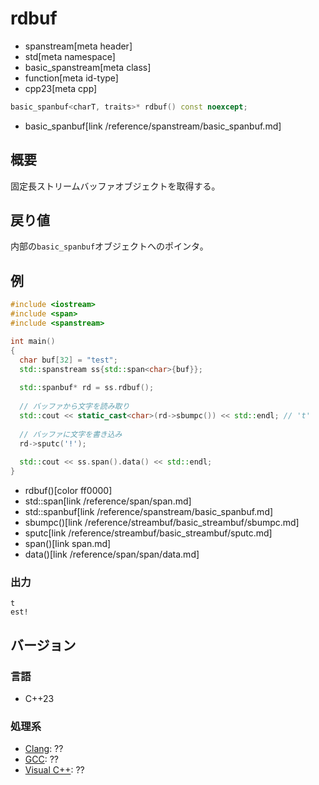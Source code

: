 # rdbuf
* spanstream[meta header]
* std[meta namespace]
* basic_spanstream[meta class]
* function[meta id-type]
* cpp23[meta cpp]

```cpp
basic_spanbuf<charT, traits>* rdbuf() const noexcept;
```
* basic_spanbuf[link /reference/spanstream/basic_spanbuf.md]

## 概要
固定長ストリームバッファオブジェクトを取得する。

## 戻り値
内部の`basic_spanbuf`オブジェクトへのポインタ。

## 例
```cpp example
#include <iostream>
#include <span>
#include <spanstream>

int main()
{
  char buf[32] = "test";
  std::spanstream ss{std::span<char>{buf}};
  
  std::spanbuf* rd = ss.rdbuf();
  
  // バッファから文字を読み取り
  std::cout << static_cast<char>(rd->sbumpc()) << std::endl; // 't'
  
  // バッファに文字を書き込み
  rd->sputc('!');
  
  std::cout << ss.span().data() << std::endl;
}
```
* rdbuf()[color ff0000]
* std::span<char>[link /reference/span/span.md]
* std::spanbuf[link /reference/spanstream/basic_spanbuf.md]
* sbumpc()[link /reference/streambuf/basic_streambuf/sbumpc.md]
* sputc[link /reference/streambuf/basic_streambuf/sputc.md]
* span()[link span.md]
* data()[link /reference/span/span/data.md]

### 出力
```
t
est!
```


## バージョン
### 言語
- C++23

### 処理系
- [Clang](/implementation.md#clang): ??
- [GCC](/implementation.md#gcc): ??
- [Visual C++](/implementation.md#visual_cpp): ??

